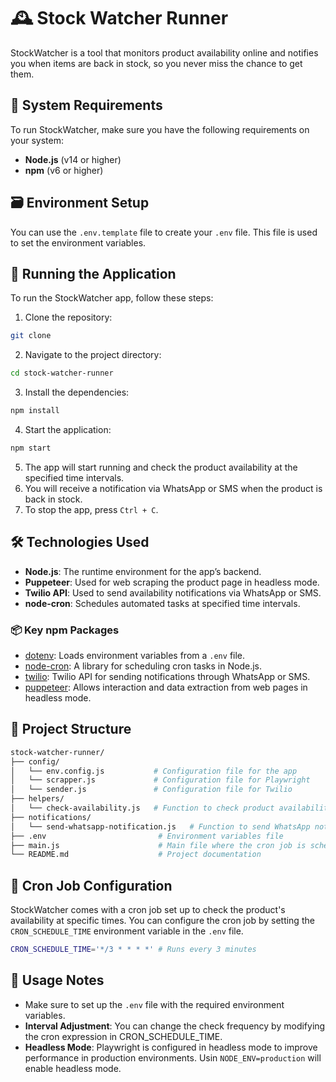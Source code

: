 # 🕰️ Stock Watcher Runner

StockWatcher is a tool that monitors product availability online and notifies you when items are back in stock, so you never miss the chance to get them.

## 📜 System Requirements

To run StockWatcher, make sure you have the following requirements on your system:

- **Node.js** (v14 or higher)
- **npm** (v6 or higher)

## 🗃️ Environment Setup

You can use the `.env.template` file to create your `.env` file. This file is used to set the environment variables.

## 🚀 Running the Application

To run the StockWatcher app, follow these steps:

1. Clone the repository:

```bash
git clone
```

2. Navigate to the project directory:

```bash
cd stock-watcher-runner
```

3. Install the dependencies:

```bash
npm install
```

4. Start the application:

```bash
npm start
```

5. The app will start running and check the product availability at the specified time intervals.
6. You will receive a notification via WhatsApp or SMS when the product is back in stock.
7. To stop the app, press `Ctrl + C`.

## 🛠️ Technologies Used

- **Node.js**: The runtime environment for the app’s backend.
- **Puppeteer**: Used for web scraping the product page in headless mode.
- **Twilio API**: Used to send availability notifications via WhatsApp or SMS.
- **node-cron**: Schedules automated tasks at specified time intervals.

### 📦 Key npm Packages

- [dotenv](https://www.npmjs.com/package/dotenv): Loads environment variables from a `.env` file.
- [node-cron](https://www.npmjs.com/package/node-cron): A library for scheduling cron tasks in Node.js.
- [twilio](https://www.npmjs.com/package/twilio): Twilio API for sending notifications through WhatsApp or SMS.
- [puppeteer](http://npmjs.com/package/puppeteer): Allows interaction and data extraction from web pages in headless mode.

## 📖 Project Structure

```bash
stock-watcher-runner/
├── config/
│   └── env.config.js           # Configuration file for the app
│   └── scrapper.js             # Configuration file for Playwright
│   └── sender.js               # Configuration file for Twilio
├── helpers/
│   └── check-availability.js   # Function to check product availability
├── notifications/
│   └── send-whatsapp-notification.js   # Function to send WhatsApp notifications
├── .env                         # Environment variables file
├── main.js                      # Main file where the cron job is scheduled
└── README.md                    # Project documentation
```

## 🤖 Cron Job Configuration

StockWatcher comes with a cron job set up to check the product's availability at specific times. You can configure the cron job by setting the `CRON_SCHEDULE_TIME` environment variable in the `.env` file.

```bash
CRON_SCHEDULE_TIME='*/3 * * * *' # Runs every 3 minutes
```

## 📝 Usage Notes

- Make sure to set up the `.env` file with the required environment variables.
- **Interval Adjustment**: You can change the check frequency by modifying the cron expression in CRON_SCHEDULE_TIME.
- **Headless Mode**: Playwright is configured in headless mode to improve performance in production environments. Usin `NODE_ENV=production` will enable headless mode.
